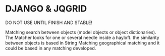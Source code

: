 DJANGO & JQGRID
===============
DO NOT USE UNTIL FINISH AND STABLE!

Matching search between objects (model objects or object dictionaries).
The Matcher looks for one or several needle inside a hayloft. the similarity between objects is based in String Matching
geographical matching and it could be based in any matching developed.
